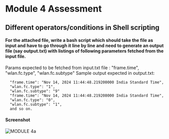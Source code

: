# Module 4 Assessment

## Different operators/conditions in Shell scripting

#### For the attached file, write a bash script which should take the file as input and have to go through it line by line and need to generate an output file (say output.txt) with listings of following parameters fetched from the input file.

Params expected to be fetched from input.txt file : "frame.time", "wlan.fc.type", "wlan.fc.subtype"
Sample output expected in output.txt:

      "frame.time": "Nov 14, 2024 11:44:48.219200000 India Standard Time",
      "wlan.fc.type": "1",
      "wlan.fc.subtype": "9"
      "frame.time": "Nov 14, 2024 11:44:48.219208000 India Standard Time",
      "wlan.fc.type": "0",
      "wlan.fc.subtype": "1",
      and so on.


#### Screenshot
![MODULE 4a](https://github.com/user-attachments/assets/cd86572d-444c-4014-87f5-ccf6bf9c5fef)
